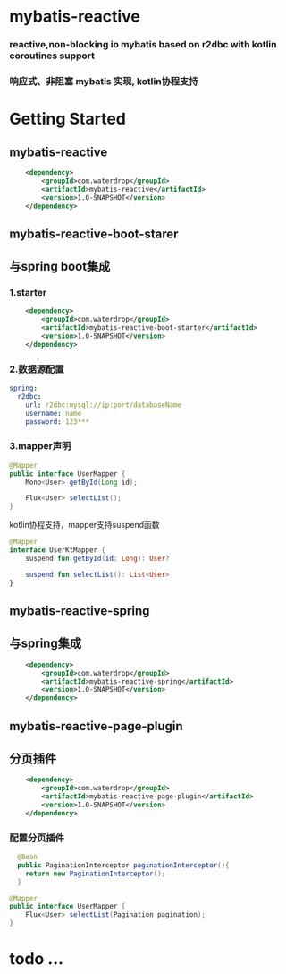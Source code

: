 # mybatis-reactive
### reactive,non-blocking io mybatis based on r2dbc with kotlin coroutines support
### 响应式、非阻塞 mybatis 实现, kotlin协程支持

# Getting Started
## mybatis-reactive
```xml
    <dependency>
        <groupId>com.waterdrop</groupId>
        <artifactId>mybatis-reactive</artifactId>
        <version>1.0-SNAPSHOT</version>
    </dependency>
```
## mybatis-reactive-boot-starer
## 与spring boot集成
### 1.starter
```xml
    <dependency>
        <groupId>com.waterdrop</groupId>
        <artifactId>mybatis-reactive-boot-starter</artifactId>
        <version>1.0-SNAPSHOT</version>
    </dependency>
```
### 2.数据源配置
```yml
spring:
  r2dbc:
    url: r2dbc:mysql://ip:port/databaseName
    username: name
    password: 123***
```
### 3.mapper声明
```java
@Mapper
public interface UserMapper {
    Mono<User> getById(Long id);

    Flux<User> selectList();
}
```
kotlin协程支持，mapper支持suspend函数
```kotlin
@Mapper
interface UserKtMapper {
    suspend fun getById(id: Long): User?

    suspend fun selectList(): List<User>
}
```
## mybatis-reactive-spring
## 与spring集成
```xml
    <dependency>
        <groupId>com.waterdrop</groupId>
        <artifactId>mybatis-reactive-spring</artifactId>
        <version>1.0-SNAPSHOT</version>
    </dependency>
```
## mybatis-reactive-page-plugin
## 分页插件
```xml
    <dependency>
        <groupId>com.waterdrop</groupId>
        <artifactId>mybatis-reactive-page-plugin</artifactId>
        <version>1.0-SNAPSHOT</version>
    </dependency>
```
### 配置分页插件
```java
  @Bean
  public PaginationInterceptor paginationInterceptor(){
    return new PaginationInterceptor();
  }
```
```java
@Mapper
public interface UserMapper {
    Flux<User> selectList(Pagination pagination);
}
```
# todo ...
